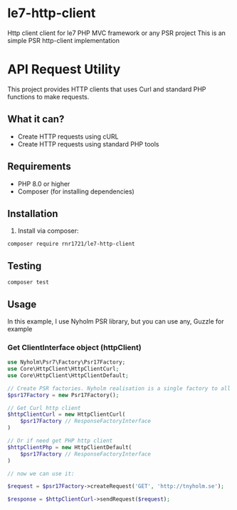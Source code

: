# le7-http-client
Http client client for le7 PHP MVC framework or any PSR project
This is an simple PSR http-client implementation

# API Request Utility

This project provides HTTP clients that uses Curl and standard PHP functions to
make requests.

## What it can?

- Create HTTP requests using cURL
- Create HTTP requests using standard PHP tools

## Requirements

- PHP 8.0 or higher
- Composer (for installing dependencies)

## Installation

1. Install via composer:

```shell
composer require rnr1721/le7-http-client
```

## Testing

```shell
composer test
```

## Usage

In this example, I use Nyholm PSR library, but you can use any, Guzzle for
example

### Get ClientInterface object (httpClient)

```php
use Nyholm\Psr7\Factory\Psr17Factory;
use Core\HttpClient\HttpClientCurl;
use Core\HttpClient\HttpClientDefault;

// Create PSR factories. Nyholm realisation is a single factory to all
$psr17Factory = new Psr17Factory();

// Get Curl http client
$httpClientCurl = new HttpClientCurl(
    $psr17Factory // ResponseFactoryInterface
)

// Or if need get PHP http client
$httpClientPhp = new HttpClientDefault(
    $psr17Factory // ResponseFactoryInterface
)

// now we can use it:

$request = $psr17Factory->createRequest('GET', 'http://tnyholm.se');

$response = $httpClientCurl->sendRequest($request);

```
